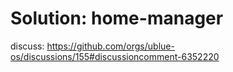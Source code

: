 # Solution: home-manager
discuss: https://github.com/orgs/ublue-os/discussions/155#discussioncomment-6352220
